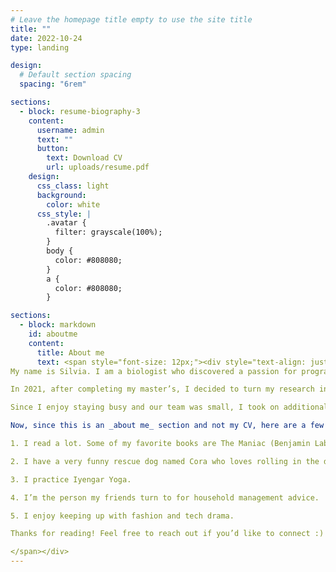 ```yaml
---
# Leave the homepage title empty to use the site title
title: ""
date: 2022-10-24
type: landing

design:
  # Default section spacing
  spacing: "6rem"

sections:
  - block: resume-biography-3
    content:
      username: admin
      text: ""
      button:
        text: Download CV
        url: uploads/resume.pdf
    design:
      css_class: light
      background:
        color: white
      css_style: |
        .avatar {
          filter: grayscale(100%);
        }
        body {
          color: #808080;
        }
        a {
          color: #808080;
        }

sections:
  - block: markdown
    id: aboutme
    content:
      title: About me
      text: <span style="font-size: 12px;"><div style="text-align: justify"> 
My name is Silvia. I am a biologist who discovered a passion for programming and decided to turn it into a career. Back in 2020, while I was doing my MSc in Statistics, I joined the Genomic Medicine research group as an intern. During this time, I developed R scripts for data wrangling and cleaning. Shortly after the pandemic lockdown ended in Spain, I became a research technician for the largest national project studying the genetic basis of COVID-19 (the SCOURGE project), which was awarded to my principal investigator.

In 2021, after completing my master’s, I decided to turn my research into a PhD, which I defended in June 2024 with a _Cum Laude_ distinction. During my PhD, I led studies for the SCOURGE consortium, focusing on identifying genetic determinants of COVID-19. This involved collaborating with over 30 research centers across Spain and Latin America. Boucing between biostatistics and bioinformatics (with a stronger focus on biostatistics), I spent a lot of time working with large-scale genetic and clinical data. My supervisors gave me a lot of freedom to design and run analyses, which meant I got to explore, experiment, make mistakes and learn at my own pace.  Half of my research focused on discovering genetic variants and genes linked to COVID-19 severity, while the other half evaluated polygenic risk scores as biomarkers for complex diseases. I also explored how these scores performed in diverse populations and their potential utility in clinical settings compared to non-genetic factors.

Since I enjoy staying busy and our team was small, I took on additional projects. Some involved assisting with analyses, while others allowed me to lead the planning and execution. These experiences taught me how to work in interdisciplinary teams, write detailed reports for external researchers, and manage remote collaborations. After finishing my PhD, I took some time to ponder my next steps. While I loved research, I decided to move into the pharmaceutical industry—and I’m currently looking for my next opportunity!

Now, since this is an _about me_ section and not my CV, here are a few personal facts:

1. I read a lot. Some of my favorite books are The Maniac (Benjamin Labatut), White Teeth (Zadie Smith), and Cleaned Out (Annie Ernaux).

2. I have a very funny rescue dog named Cora who loves rolling in the dirt and requires daily baths.

3. I practice Iyengar Yoga.

4. I’m the person my friends turn to for household management advice.

5. I enjoy keeping up with fashion and tech drama.

Thanks for reading! Feel free to reach out if you’d like to connect :)

</span></div> 
---
```

